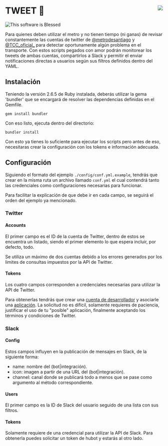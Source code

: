 TWEET 🐁 <img align="right" src="https://github.com/siorellana/EnerApp/blob/master/src/favicon.png">
=======

![This software is Blessed](https://img.shields.io/badge/blessed-100%25-770493.svg)

Para quienes deben utilizar el metro y no tienen tiempo (ni ganas) de revisar constantemente las cuentas de twitter de [@metrodesantiago](https://twitter.com/metrodesantiago) y [@TCC_oficial_](https://twitter.com/TCC_oficial_) para detectar oportunamente algún problema en el transporte. Con estos scripts pegados con amor podrán monitorear los tweets de ambas cuentas, compartirlos a Slack y permitir el enviar notificaciones directas a usuarios según sus filtros definidos dentro del YAML.  

Instalación
----
Teniendo la versión 2.6.5 de Ruby instalada, deberás utilizar la gema 'bundler' que se encargará de resolver las dependencias definidas en el Gemfile.
```
gem install bundler
```

Con eso listo, ejecuta dentro del directorio:
```
bundler install
```

Con esto ya tienes lo suficiente para ejecutar los scripts pero antes de eso, necesitaras crear la configuración con los tokens e información adecuada.

Configuración
----

Siguiendo el formato del ejemplo `./config/conf.yml.example`, tendrás que crear en la misma ruta un archivo llamado `conf.yml` el cual contendrá tanto las credenciales como configuraciones necesarias para funcionar. 

Para facilitar la explicación de que debe ir en cada campo, se seguirá el orden del ejemplo ya mencionado.

### Twitter

#### Accounts
El primer campo es el ID de la cuenta de Twitter, dentro de estos se encuentra un listado, siendo el primer elemento lo que espera incluir, por defecto, todo.

Se utiliza un máximo de dos cuentas debido a los errores generados por los limites de consultas impuestos por la API de Twitter.
#### Tokens
Los cuatro campos corresponden a credenciales necesarias para utilizar la API de Twitter. 

Para obtenerlas tendrás que crear una [cuenta de desarrollador](https://developer.twitter.com/en/docs/basics/developer-portal/overview) y asociarle una [aplicación](https://developer.twitter.com/en/docs/basics/apps/overview). La solicitud no es difícil, solamente requieres de paciencia, justificar el uso de tu "posible" aplicación, finalmente aceptando los términos y condiciones de Twitter. 

### Slack

#### Config

Estos campos influyen en la publicación de mensajes en Slack, de la siguiente forma:
- name: nombre del (bot|integración).
- icon: imagen a partir de una URL del (bot|integración).
- channel: canal donde se publicará todo a menos que se pase como argumento al método correspondiente.

#### Users
El primer campo es la ID de Slack del usuario seguido de una lista con sus filtros.

#### Tokens
Solamente requiere de una credencial para utilizar la API de Slack. Para obtenerla puedes solicitar un token de hubot y estarás al otro lado.